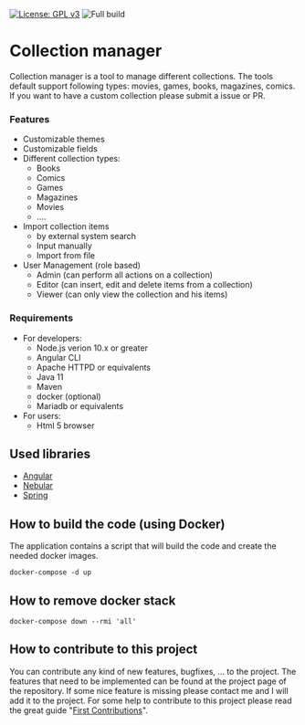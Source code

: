 [![License: GPL v3](https://img.shields.io/badge/License-GPLv3-blue.svg)](https://www.gnu.org/licenses/gpl-3.0)
![Full build](https://github.com/jimmyd-be/Collection-Manager/workflows/Full%20build/badge.svg?branch=master)

# Collection manager

Collection manager is a tool to manage different collections. The tools default support following types: movies, games, books, magazines, comics.
If you want to have a custom collection please submit a issue or PR.
  

### Features
- Customizable themes
- Customizable fields
- Different collection types:
	- Books
	- Comics
	- Games
	- Magazines
	- Movies
	- ....
- Import collection items
	- by external system search
	- Input manually
	- Import from file
- User Management (role based)
	- Admin (can perform all actions on a collection)
	- Editor (can insert, edit and delete items from a collection)
	- Viewer (can only view the collection and his items)

 

### Requirements
- For developers:
	- Node.js verion 10.x or greater
	- Angular CLI
	- Apache HTTPD or equivalents
	- Java 11
	- Maven
	- docker (optional)
	- Mariadb or equivalents
- For users:
	- Html 5 browser
	
## Used libraries

- [Angular]([https://angular.io/](https://angular.io/))
- [Nebular]([https://akveo.github.io/nebular/](https://akveo.github.io/nebular/))
- [Spring](https://spring.io)



## How to build the code (using Docker)

The application contains a script that will build the code and create the needed docker images.

    docker-compose -d up

## How to remove docker stack

    docker-compose down --rmi 'all'

 ## How to contribute to this project
You can contribute any kind of new features, bugfixes, ... to the project. The features that need to be implemented can be found at the project page of the repository. If some nice feature is missing please contact me and I will add it to the project. For some help to contribute to this project please read the great guide "[First Contributions](https://github.com/firstcontributions/first-contributions)".
